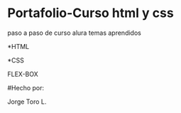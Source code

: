 # Portafolio-Curso html y css

paso a paso de curso alura temas aprendidos

*HTML

*CSS

FLEX-BOX

#Hecho por:

Jorge Toro L.
